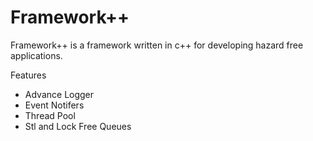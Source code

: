 # Framework++

Framework++ is a framework written in c++ for developing hazard free applications.

Features

* Advance Logger
* Event Notifers
* Thread Pool
* Stl and Lock Free Queues
